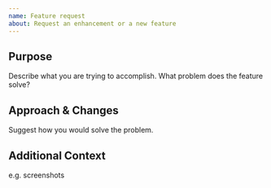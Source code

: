 ```yaml
---
name: Feature request
about: Request an enhancement or a new feature 
---
```


## Purpose

Describe what you are trying to accomplish. What problem does the feature solve?

## Approach & Changes

Suggest how you would solve the problem.

## Additional Context

e.g. screenshots